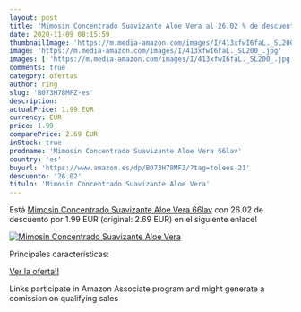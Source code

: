 ```yaml
---
layout: post
title: 'Mimosin Concentrado Suavizante Aloe Vera al 26.02 % de descuento'
date: 2020-11-09 08:15:59
thumbnailImage: 'https://m.media-amazon.com/images/I/413xfwI6faL._SL200_.jpg'
image: 'https://m.media-amazon.com/images/I/413xfwI6faL._SL200_.jpg'
images: [ 'https://m.media-amazon.com/images/I/413xfwI6faL._SL200_.jpg' ]
comments: true
category: ofertas
author: ring
slug: 'B073H78MFZ-es'
description:
actualPrice: 1.99 EUR
currency: EUR
price: 1.99
comparePrice: 2.69 EUR
inStock: true
prodname: 'Mimosin Concentrado Suavizante Aloe Vera 66lav'
country: 'es'
buyurl: 'https://www.amazon.es/dp/B073H78MFZ/?tag=tolees-21'
descuento: '26.02'
titulo: 'Mimosin Concentrado Suavizante Aloe Vera'
---
```


Está [Mimosin Concentrado Suavizante Aloe Vera 66lav](https://www.amazon.es/dp/B073H78MFZ/?tag=tolees-21) con 26.02 de descuento por 1.99 EUR (original: 2.69 EUR) en el siguiente enlace!

[![Mimosin Concentrado Suavizante Aloe Vera](https://m.media-amazon.com/images/I/413xfwI6faL._SL200_.jpg)](https://www.amazon.es/dp/B073H78MFZ/?tag=tolees-21)

Principales características:


[Ver la oferta!!](https://www.amazon.es/dp/B073H78MFZ/?tag=tolees-21)

Links participate in Amazon Associate program and might generate a comission on qualifying sales


